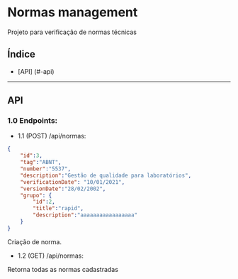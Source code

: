 # Normas management

Projeto para verificação de normas técnicas

## Índice

- [API] (#-api)


---

## API

### 1.0 Endpoints:

- 1.1 (POST) /api/normas: 

```json
{
    "id":3,
    "tag":"ABNT",
    "number":"5537",
    "description":"Gestão de qualidade para laboratórios",
    "verificationDate": "10/01/2021",
    "versionDate":"28/02/2002",
    "grupo": {
        "id":2,
        "title":"rapid",
        "description":"aaaaaaaaaaaaaaaaa"
    }
}
```

Criação de norma.

- 1.2 (GET) /api/normas:

Retorna todas as normas cadastradas